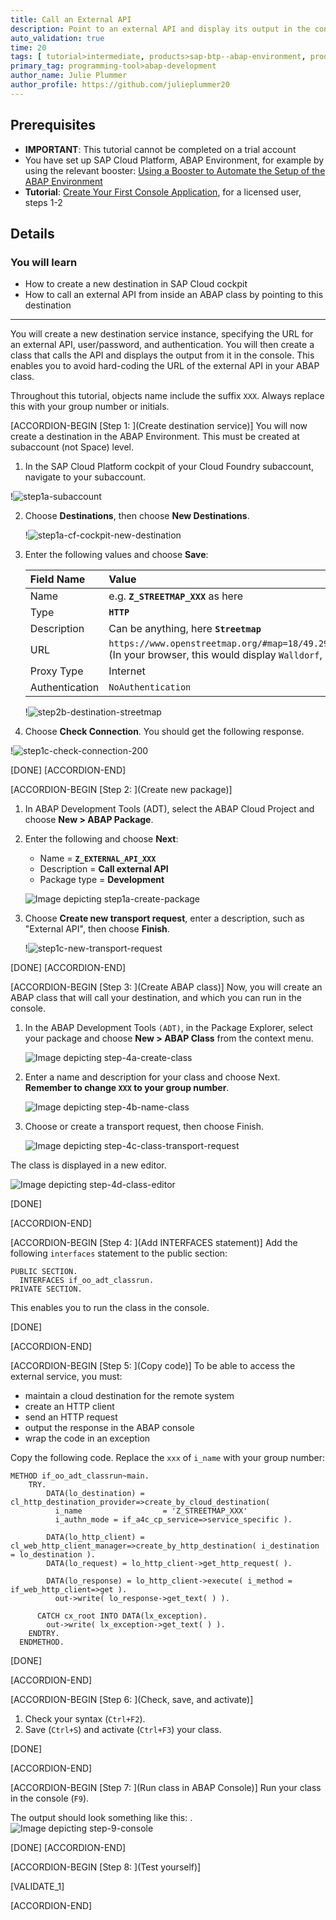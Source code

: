 ```yaml
---
title: Call an External API
description: Point to an external API and display its output in the console.
auto_validation: true
time: 20
tags: [ tutorial>intermediate, products>sap-btp--abap-environment, products>sap-business-technology-platform, topic>abap-connectivity, tutorial>license]
primary_tag: programming-tool>abap-development
author_name: Julie Plummer
author_profile: https://github.com/julieplummer20
---
```


## Prerequisites  
- **IMPORTANT**: This tutorial cannot be completed on a trial account
- You have set up SAP Cloud Platform, ABAP Environment, for example by using the relevant booster: [Using a Booster to Automate the Setup of the ABAP Environment](https://help.sap.com/viewer/65de2977205c403bbc107264b8eccf4b/Cloud/en-US/cd7e7e6108c24b5384b7d218c74e80b9.html)
- **Tutorial**: [Create Your First Console Application](abap-environment-trial-onboarding), for a licensed user, steps 1-2

## Details
### You will learn  
  - How to create a new destination in SAP Cloud cockpit
  - How to call an external API from inside an ABAP class by pointing to this destination

---
You will create a new destination service instance, specifying the URL for an external API, user/password, and authentication.
You will then create a class that calls the API and displays the output from it in the console.
This enables you to avoid hard-coding the URL of the external API in your ABAP class.

Throughout this tutorial, objects name include the suffix `XXX`. Always replace this with your group number or initials.

[ACCORDION-BEGIN [Step 1: ](Create destination service)]
You will now create a destination in the ABAP Environment. This must be created at subaccount (not Space) level.

1. In the SAP Cloud Platform cockpit of your Cloud Foundry subaccount, navigate to your subaccount.

  !![step1a-subaccount](step1a-subaccount.png)

2. Choose **Destinations**, then choose **New Destinations**.

    !![step1a-cf-cockpit-new-destination](step1a-cf-cockpit-new-destination.png)

2. Enter the following values and choose **Save**:

    |  Field Name     | Value
    |  :------------- | :-------------
    |  Name           | e.g. **`Z_STREETMAP_XXX`** as here
    |  Type           | **`HTTP`**
    |  Description    | Can be anything, here **`Streetmap`**
    |  URL   | `https://www.openstreetmap.org/#map=18/49.29271/8.64401` (In your browser, this would display `Walldorf`, Germany)
    |  Proxy Type   | Internet
    |  Authentication | `NoAuthentication`

    !![step2b-destination-streetmap](step2b-destination-streetmap.png)

3. Choose **Check Connection**. You should get the following response.

  !![step1c-check-connection-200](step1c-check-connection-200.png)


[DONE]
[ACCORDION-END]


[ACCORDION-BEGIN [Step 2: ](Create new package)]
1. In ABAP Development Tools (ADT), select the ABAP Cloud Project and choose **New > ABAP Package**.

2. Enter the following and choose **Next**:
    - Name = **`Z_EXTERNAL_API_XXX`**
    - Description = **Call external API**
    - Package type = **Development**

    ![Image depicting step1a-create-package](step1a-create-package.png)

3. Choose **Create new transport request**, enter a description, such as "External API", then choose **Finish**.

    !![step1c-new-transport-request](step1c-new-transport-request.png)

[DONE]
[ACCORDION-END]

[ACCORDION-BEGIN [Step 3: ](Create ABAP class)]
Now, you will create an ABAP class that will call your destination, and which you can run in the console.

1. In the ABAP Development Tools `(ADT)`, in the Package Explorer, select your package and choose **New > ABAP Class** from the context menu.

    ![Image depicting step-4a-create-class](step-4a-create-class.png)

2. Enter a name and description for your class and choose Next. **Remember to change `XXX` to your group number**.

    ![Image depicting step-4b-name-class](step-4b-name-class.png)

3. Choose or create a transport request, then choose Finish.

    ![Image depicting step-4c-class-transport-request](step-4c-class-transport-request.png)

The class is displayed in a new editor.

![Image depicting step-4d-class-editor](step-4d-class-editor.png)

[DONE]

[ACCORDION-END]

[ACCORDION-BEGIN [Step 4: ](Add INTERFACES statement)]
Add the following `interfaces` statement to the public section:

```ABAP
PUBLIC SECTION.
  INTERFACES if_oo_adt_classrun.
PRIVATE SECTION.
```
This enables you to run the class in the console.

[DONE]

[ACCORDION-END]

[ACCORDION-BEGIN [Step 5: ](Copy code)]
To be able to access the external service, you must:
- maintain a cloud destination for the remote system
- create an HTTP client
- send an HTTP request
- output the response in the ABAP console
- wrap the code in an exception

Copy the following code. Replace the `xxx` of `i_name` with your group number:

```ABAP
METHOD if_oo_adt_classrun~main.
    TRY.
        DATA(lo_destination) = cl_http_destination_provider=>create_by_cloud_destination(
          i_name                  = 'Z_STREETMAP_XXX'
          i_authn_mode = if_a4c_cp_service=>service_specific ).

        DATA(lo_http_client) = cl_web_http_client_manager=>create_by_http_destination( i_destination = lo_destination ).
        DATA(lo_request) = lo_http_client->get_http_request( ).

        DATA(lo_response) = lo_http_client->execute( i_method = if_web_http_client=>get ).
          out->write( lo_response->get_text( ) ).

      CATCH cx_root INTO DATA(lx_exception).
        out->write( lx_exception->get_text( ) ).
    ENDTRY.
  ENDMETHOD.

```

[DONE]

[ACCORDION-END]

[ACCORDION-BEGIN [Step 6: ](Check, save, and activate)]
1. Check your syntax (`Ctrl+F2`).
2. Save (`Ctrl+S`) and activate (`Ctrl+F3`) your class.

[DONE]

[ACCORDION-END]

[ACCORDION-BEGIN [Step 7: ](Run class in ABAP Console)]
Run your class in the console (`F9`).

The output should look something like this:
.
![Image depicting step-9-console](step-9-console.png)

[DONE]
[ACCORDION-END]

[ACCORDION-BEGIN [Step 8: ](Test yourself)]


[VALIDATE_1]

[ACCORDION-END]
